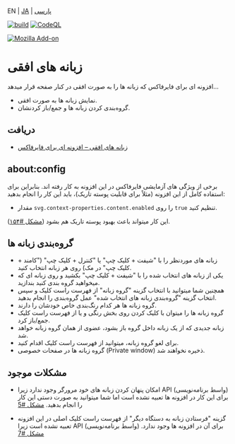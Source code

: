 EN | [JA](./README.ja.md) | [پارسی](./README.fa.md)

[![build](https://github.com/asamuzaK/sidebarTabs/workflows/build/badge.svg)](https://github.com/asamuzaK/sidebarTabs/actions?query=workflow%3Abuild)
[![CodeQL](https://github.com/asamuzaK/sidebarTabs/workflows/CodeQL/badge.svg)](https://github.com/asamuzaK/sidebarTabs/actions?query=workflow%3ACodeQL)
<!--
[![devDependency Status](https://david-dm.org/asamuzaK/sidebarTabs/dev-status.svg)](https://david-dm.org/asamuzaK/sidebarTabs?type=dev)
-->
[![Mozilla Add-on](https://img.shields.io/amo/v/sidebarTabs@asamuzak.jp.svg)](https://addons.mozilla.org/firefox/addon/sidebartabs/)

# زبانه های افقی

افزونه ای برای فایرفاکس 
که زبانه ها را به صورت افقی در کنار صفحه قرار میدهد...
* نمایش زبانه ها به صورت افقی.
* گروه‌بندی کردن زبانه ها و جمع/باز کردنشان.

## دریافت

* [زبانه های افقی – افزونه ای برای فایرفاکس](https://addons.mozilla.org/firefox/addon/sidebartabs/ "Sidebar Tabs – Add-ons for Firefox")

## about:config

برخی از ویژگی های آزمایشی فایرفاکس در این افزونه به کار رفته اند. بنابراین برای استفاده کامل از این افزونه (مثلاً برای قابلیت پوسته تاریک)،‌ باید این کار را انجام بدهید: 
* مقدار `svg.context-properties.content.enabled` را روی `true` تنظیم کنید.

این کار میتواند باعث بهبود پوسته تاریک هم بشود ([مشکل #۱۵۴](https://github.com/asamuzaK/sidebarTabs/issues/154)).

## گروه‌بندی زبانه ها

* زبانه های موردنظر را با "شیفت + کلیک چپ" یا "کنترل + کلیک چپ" ("کامند + کلیک چپ" در مک) روی هر زبانه انتخاب کنید.
* یکی از زبانه های انتخاب شده را با "شیفت + کلیک چپ" بکشید و روی زبانه ای که میخواهید گروه بندی کنید بندازید.
* همچنین شما میتوانید با انتخاب گزینه "گروه‌ زبانه" از فهرست راست کلیک و سپس انتخاب گزینه "گروه‌بندی زبانه های انتخاب شده" عمل گروه‌بندی را انجام بدهید.
* گروه زبانه ها هر کدام رنگ‌بندی خاص خودشان را دارند.
* گروه زبانه ها را میتوان با کلیک کردن روی بخش رنگی و یا از فهرست راست کلیک جمع/باز کرد.
* زبانه جدیدی که از یک زبانه داخل گروه باز بشود،‌ عضوی از همان گروه زبانه خواهد شد.
* برای لغو گروه زبانه، میتوانید از فهرست راست کلیک اقدام کنید.
* گروه زبانه ها در صفحات خصوصی (Private window) ذخیره نخواهند شد.

## مشکلات موجود
* امکان پنهان کردن زبانه های خود مرورگر وجود ندارد زیرا API (واسط برنامه‌نویسی) برای این کار در افزونه ها تعبیه نشده است اما شما میتوانید به صورت دستی این کار را انجام بدهید.
  [مشکل #5](https://github.com/asamuzaK/sidebarTabs/issues/5 "افزودن قابلیت \"پنهان کردن زبانه های خود مرورگر\" · مشکل #5 · asamuzaK/sidebarTabs")
  
* گزینه "فرستادن زبانه به دستگاه دیگر" از فهرست راست کلیک اصلی در این افزونه تعبیه نشده است زیرا API (واسط برنامه‌نویسی) برای آن در افزونه ها وجود ندارد.
  [مشکل #7](https://github.com/asamuzaK/sidebarTabs/issues/7 "افزودن قابلیت \"فرستادن زبانه به دستگاه دیگر\" · Issue #7 · asamuzaK/sidebarTabs")
